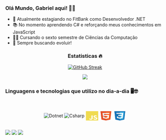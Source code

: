 ### Olá Mundo, Gabriel aqui! 👋😎

- 🔭 Atualmente estagiando no FitBank como Desenvolvedor .NET
- 📚 No momento aprendendo C# e reforçando meus conhecimentos em JavaScript
- 👨‍🎓 Cursando o sexto semestre de Ciências da Computação
- 🚀 Sempre buscando evoluir!

<div align="center">
<!--     <h3 align="left">⭐ Stats ⭐</h3> -->
    
  ### Estatisticas 🔥
    
 [![GitHub Streak](http://github-readme-streak-stats.herokuapp.com?user=gabwestside&theme=dracula&date_format=M%20j%5B%2C%20Y%5D&border=DDDDDD)](https://git.io/streak-stats)
  
<!--   <a href="https://github.com/gabwestside">
  <img height="180em" src="https://github-readme-stats.vercel.app/api?username=gabwestside&show_icons=true&theme=dracula&include_all_commits=true&count_private=true"/> -->
  <img height="180em" src="https://github-readme-stats.vercel.app/api/top-langs/?username=gabwestside&layout=compact&langs_count=7&theme=dracula"/>
  
</div>

 ### Linguagens e tecnologias que utilizo no dia-a-dia 🖥️🤓

<div align="center" style="display: inline_block"><br>
  <p align="center">
      <img align="center" alt="Dotnet" height="30" width="40" src="https://cdn.jsdelivr.net/gh/devicons/devicon/icons/dot-net/dot-net-plain-wordmark.svg" />
      <img align="center" alt="Csharp" height="30" width="40" src="https://cdn.jsdelivr.net/gh/devicons/devicon/icons/csharp/csharp-original.svg" />
      <img align="center" alt="Js" height="30" width="40" src="https://raw.githubusercontent.com/devicons/devicon/master/icons/javascript/javascript-plain.svg">
      <img align="center" alt="HTML" height="30" width="40" src="https://raw.githubusercontent.com/devicons/devicon/master/icons/html5/html5-original.svg">
      <img align="center" alt="CSS" height="30" width="40" src="https://raw.githubusercontent.com/devicons/devicon/master/icons/css3/css3-original.svg">
<!--       <img align="center" alt="Ts" height="30" width="40" src="https://raw.githubusercontent.com/devicons/devicon/master/icons/typescript/typescript-plain.svg">
      <img align="center" alt="React" height="30" width="40" src="https://raw.githubusercontent.com/devicons/devicon/master/icons/react/react-original.svg"> -->
  </p>
<!--   <p align="center">
      <img align="center" alt="HTML" height="30" width="40" src="https://raw.githubusercontent.com/devicons/devicon/master/icons/html5/html5-original.svg">
      <img align="center" alt="CSS" height="30" width="40" src="https://raw.githubusercontent.com/devicons/devicon/master/icons/css3/css3-original.svg">
      <img align="center" alt="Java" height="30" width="40" src="https://cdn.jsdelivr.net/gh/devicons/devicon/icons/java/java-original.svg" />
      <img align="center" alt="Python" height="30" width="40" src="https://cdn.jsdelivr.net/gh/devicons/devicon/icons/python/python-original.svg" />
      <img align="center" alt="Ruby" height="30" width="40" src="https://cdn.jsdelivr.net/gh/devicons/devicon/icons/ruby/ruby-plain-wordmark.svg" />
    </p> -->

  <img align="right" alt="" src="">
</div>
    
    

 ##
  
<div>
  <a href="https://www.linkedin.com/in/gabriel-rodrigues-706541200/" target="_blank"><img src="https://img.shields.io/badge/-LinkedIn-%230077B5?style=for-the-badge&logo=linkedin&logoColor=white" target="_blank"></a> 
  <a href="https://www.instagram.com/gabwestside" target="_blank"><img src="https://img.shields.io/badge/-Instagram-%23E4405F?style=for-the-badge&logo=instagram&logoColor=white" target="_blank"></a>
  <a href = "mailto:gabrielnfl13@gmail.com"><img src="https://img.shields.io/badge/-Gmail-%23333?style=for-the-badge&logo=gmail&logoColor=white" target="_blank"></a>
 
</div>
